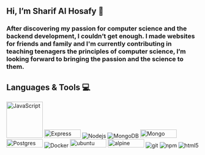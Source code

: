 ## Hi, I’m Sharif Al Hosafy 👋
### After discovering my passion for computer science and the backend development, I couldn’t get enough.  I made websites for friends and family and I'm currently contributing in teaching teenagers the principles of computer science, I’m looking forward to bringing the passion and the science to them.

## Languages & Tools :computer:



<p>
  <img alt="JavaScript" src="https://img.shields.io/badge/JavaScript-F7DF1E?style=for-the-badge&logo=javascript&logoColor=black" width="95"/>
  <img alt="Express" src="https://img.shields.io/badge/Express.js-404D59?style=for-the-badge" width="95" height="22"/>
  <img alt="Nodejs" src="https://img.shields.io/badge/-Nodejs-43853d?style=flat-square&logo=Node.js&logoColor=white" />
  <img alt="MongoDB" src="https://img.shields.io/badge/-MongoDB-13aa52?style=flat-square&logo=mongodb&logoColor=white" />
  <img alt="Mongo" src="https://img.shields.io/badge/MySQL-00000F?style=for-the-badge&logo=mysql&logoColor=white" width="95" height="22"/>
  <img alt="Postgres" src="https://img.shields.io/badge/PostgreSQL-316192?style=for-the-badge&logo=postgresql&logoColor=white" width="95" height="22"/>
  <img alt="Docker" src="https://img.shields.io/badge/-Docker-46a2f1?style=flat-square&logo=docker&logoColor=white" />
  <img alt="ubuntu" src="https://img.shields.io/badge/Ubuntu-E95420?style=for-the-badge&logo=ubuntu&logoColor=white" width="95" height="22"/>
  <img alt="alpine" src="https://img.shields.io/badge/Alpine_Linux-%230D597F.svg?style=for-the-badge&logo=alpine-linux&logoColor=white" width="95" height="22"/>
  <img alt="git" src="https://img.shields.io/badge/-Git-F05032?style=flat-square&logo=git&logoColor=white" />
  <img alt="npm" src="https://img.shields.io/badge/-NPM-CB3837?style=flat-square&logo=npm&logoColor=white" />
  <img alt="html5" src="https://img.shields.io/badge/-HTML5-E34F26?style=flat-square&logo=html5&logoColor=white" />
  
</p>

